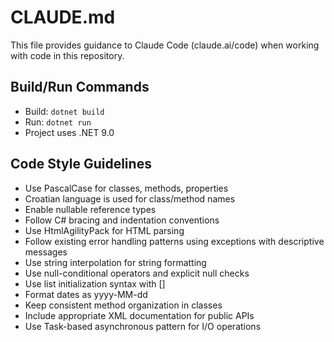 # CLAUDE.md

This file provides guidance to Claude Code (claude.ai/code) when working with code in this repository.

## Build/Run Commands
- Build: `dotnet build`
- Run: `dotnet run`
- Project uses .NET 9.0

## Code Style Guidelines
- Use PascalCase for classes, methods, properties
- Croatian language is used for class/method names
- Enable nullable reference types
- Follow C# bracing and indentation conventions
- Use HtmlAgilityPack for HTML parsing
- Follow existing error handling patterns using exceptions with descriptive messages
- Use string interpolation for string formatting
- Use null-conditional operators and explicit null checks
- Use list initialization syntax with []
- Format dates as yyyy-MM-dd
- Keep consistent method organization in classes
- Include appropriate XML documentation for public APIs
- Use Task-based asynchronous pattern for I/O operations